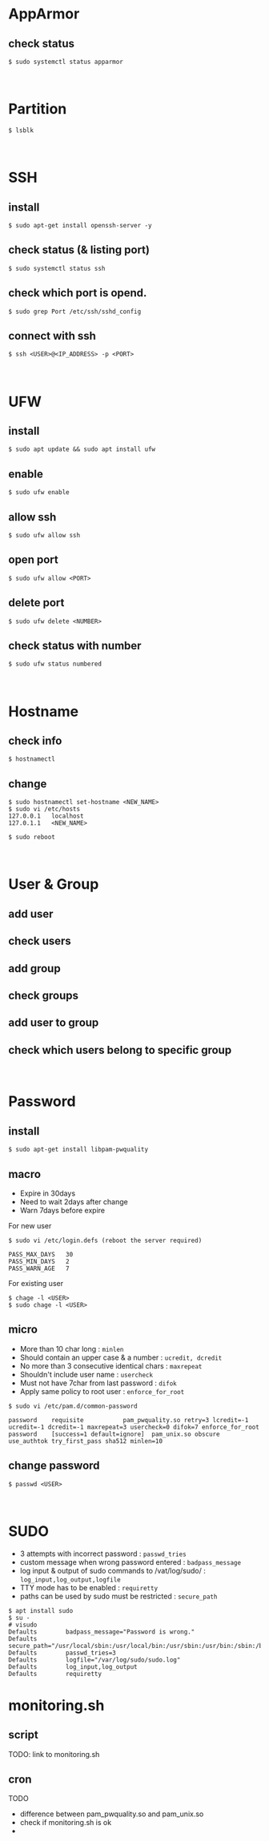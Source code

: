 # AppArmor
## check status
```
$ sudo systemctl status apparmor
```

<br>

# Partition
```
$ lsblk
```

<br>

# SSH
## install
```
$ sudo apt-get install openssh-server -y
```

## check status (& listing port)
```
$ sudo systemctl status ssh
```

## check which port is opend.
```
$ sudo grep Port /etc/ssh/sshd_config
```

## connect with ssh
```
$ ssh <USER>@<IP_ADDRESS> -p <PORT>
```

<br>

# UFW
## install
```
$ sudo apt update && sudo apt install ufw
```

## enable
```
$ sudo ufw enable
```

## allow ssh
```
$ sudo ufw allow ssh
```

## open port
```
$ sudo ufw allow <PORT>
```

## delete port
```
$ sudo ufw delete <NUMBER>
```

## check status with number
```
$ sudo ufw status numbered
```

<br>

# Hostname
## check info
```
$ hostnamectl
```

## change
```
$ sudo hostnamectl set-hostname <NEW_NAME>
$ sudo vi /etc/hosts
127.0.0.1	localhost
127.0.1.1	<NEW_NAME>

$ sudo reboot
```

<br>

# User & Group
## add user

## check users

## add group

## check groups

## add user to group

## check which users belong to specific group

<br>

# Password
## install
```
$ sudo apt-get install libpam-pwquality
```

## macro
- Expire in 30days
- Need to wait 2days after change
- Warn 7days before expire

For new user
```
$ sudo vi /etc/login.defs (reboot the server required)

PASS_MAX_DAYS	30
PASS_MIN_DAYS	2
PASS_WARN_AGE	7
```

For existing user
```
$ chage -l <USER>
$ sudo chage -l <USER>
```

## micro
- More than 10 char long : `minlen`
- Should contain an upper case & a number : `ucredit, dcredit`
- No more than 3 consecutive identical chars : `maxrepeat`
- Shouldn't include user name : `usercheck`
- Must not have 7char from last password : `difok`
- Apply same policy to root user : `enforce_for_root`
```
$ sudo vi /etc/pam.d/common-password

password	requisite			pam_pwquality.so retry=3 lcredit=-1 ucredit=-1 dcredit=-1 maxrepeat=3 usercheck=0 difok=7 enforce_for_root
password	[success=1 default=ignore]	pam_unix.so obscure use_authtok try_first_pass sha512 minlen=10
```

## change password
```
$ passwd <USER>
```

<br>

# SUDO
- 3 attempts with incorrect password : `passwd_tries`
- custom message when wrong password entered : `badpass_message`
- log input & output of sudo commands to /vat/log/sudo/ : `log_input,log_output,logfile`
- TTY mode has to be enabled : `requiretty`
- paths can be used by sudo must be restricted : `secure_path`
```
$ apt install sudo
$ su -
# visudo
Defaults        badpass_message="Password is wrong."
Defaults        secure_path="/usr/local/sbin:/usr/local/bin:/usr/sbin:/usr/bin:/sbin:/bin:/snap/bin"
Defaults        passwd_tries=3
Defaults        logfile="/var/log/sudo/sudo.log"
Defaults        log_input,log_output
Defaults        requiretty
```

# monitoring.sh
## script
TODO: link to monitoring.sh

## cron


TODO
- difference between pam_pwquality.so and pam_unix.so
- check if monitoring.sh is ok
- 